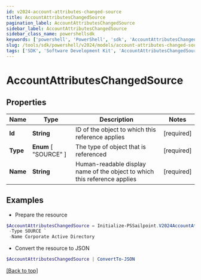 ```yaml
---
id: v2024-account-attributes-changed-source
title: AccountAttributesChangedSource
pagination_label: AccountAttributesChangedSource
sidebar_label: AccountAttributesChangedSource
sidebar_class_name: powershellsdk
keywords: ['powershell', 'PowerShell', 'sdk', 'AccountAttributesChangedSource', 'V2024AccountAttributesChangedSource'] 
slug: /tools/sdk/powershell/v2024/models/account-attributes-changed-source
tags: ['SDK', 'Software Development Kit', 'AccountAttributesChangedSource', 'V2024AccountAttributesChangedSource']
---
```



# AccountAttributesChangedSource

## Properties

Name | Type | Description | Notes
------------ | ------------- | ------------- | -------------
**Id** |  **String** | ID of the object to which this reference applies | [required]
**Type** |   **Enum** [  "SOURCE" ] | The type of object that is referenced | [required]
**Name** |  **String** | Human-readable display name of the object to which this reference applies | [required]

## Examples

- Prepare the resource
```powershell
$AccountAttributesChangedSource = Initialize-PSSailpoint.V2024AccountAttributesChangedSource  -Id 4e4d982dddff4267ab12f0f1e72b5a6d `
 -Type SOURCE `
 -Name Corporate Active Directory
```

- Convert the resource to JSON
```powershell
$AccountAttributesChangedSource | ConvertTo-JSON
```


[[Back to top]](#) 

